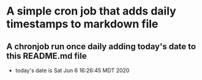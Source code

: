 A simple cron job that adds daily timestamps to markdown file
============================================================
## A chronjob run once daily adding today's date to this README.md file
* today's date is Sat Jun  6 16:26:45 MDT 2020
